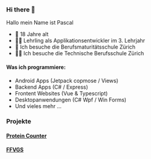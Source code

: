 ### Hi there 👋

Hallo mein Name ist Pascal
- 🎂 18 Jahre alt
- 👨‍💻 Lehrling als Applikationsentwickler im 3. Lehrjahr
- 📘 Ich besuche die Berufsmaturitätsschule Zürich
- 🧑‍💻 Ich besuche die Technische Berufsschule Zürich
#### Was ich programmiere:
  - Android Apps (Jetpack copmose / Views)
  - Backend Apps (C# / Express)
  - Frontent Websites (Vue & Typescript)
  - Desktopanwendungen (C# Wpf / Win Forms)
  - Und vieles mehr ...
 
### Projekte
#### [Protein Counter](https://github.com/Pascal1414/Protein-Counter)
#### [FFVGS](https://github.com/Pascal1414/ffvgs)
